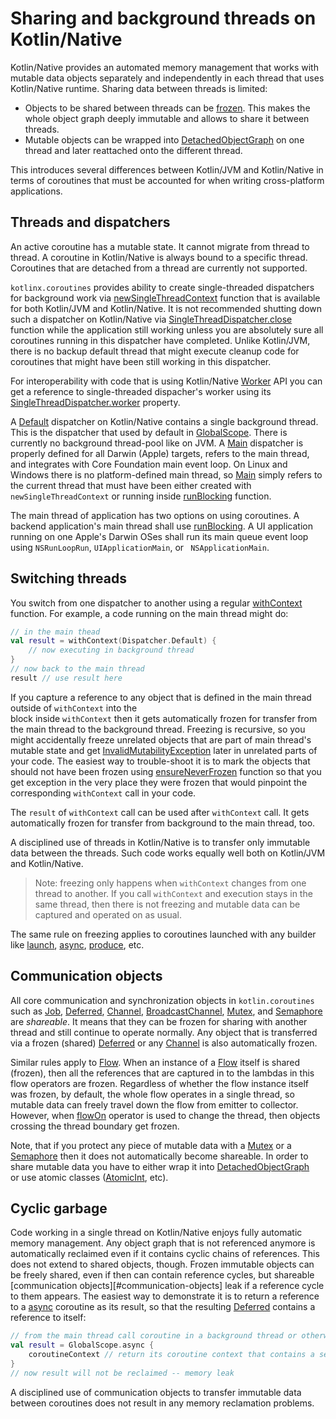 # Sharing and background threads on Kotlin/Native

Kotlin/Native provides an automated memory management that works with mutable data objects separately 
and independently in each thread that uses Kotlin/Native runtime. Sharing data between threads is limited:

* Objects to be shared between threads can be [frozen](https://kotlinlang.org/api/latest/jvm/stdlib/kotlin.native.concurrent/freeze.html).
  This makes the whole object graph deeply immutable and allows to share it between threads.
* Mutable objects can be wrapped into [DetachedObjectGraph](https://kotlinlang.org/api/latest/jvm/stdlib/kotlin.native.concurrent/-detached-object-graph/index.html)
  on one thread and later reattached onto the different thread.

This introduces several differences between Kotlin/JVM and Kotlin/Native in terms of coroutines that must
be accounted for when writing cross-platform applications. 
  
## Threads and dispatchers

An active coroutine has a mutable state. It cannot migrate from thread to thread. A coroutine in Kotlin/Native
is always bound to a specific thread. Coroutines that are detached from a thread are currently not supported.

`kotlinx.coroutines` provides ability to create single-threaded dispatchers for background work
via [newSingleThreadContext] function that is available for both Kotlin/JVM and Kotlin/Native. It is not
recommended shutting down such a dispatcher on Kotlin/Native via [SingleThreadDispatcher.close] function
while the application still working unless you are absolutely sure all coroutines running in this
dispatcher have completed. Unlike Kotlin/JVM, there is no backup default thread that might
execute cleanup code for coroutines that might have been still working in this dispatcher.

For interoperability with code that is using Kotlin/Native 
[Worker](https://kotlinlang.org/api/latest/jvm/stdlib/kotlin.native.concurrent/-worker/index.html)
API you can get a reference to single-threaded dispacher's worker using its [SingleThreadDispatcher.worker] property.

A [Default][Dispatchers.Default] dispatcher on Kotlin/Native contains a single background thread.
This is the dispatcher that used by default in [GlobalScope]. 
There is currently no background thread-pool like on JVM. A [Main][Dispatchers.Main] dispatcher is
properly defined for all Darwin (Apple) targets, refers to the main thread, and integrates
with Core Foundation main event loop. 
On Linux and Windows there is no platform-defined main thread, so [Main][Dispatchers.Main] simply refers
to the current thread that must have been either created with `newSingleThreadContext` or running
inside [runBlocking] function.

The main thread of application has two options on using coroutines.
A backend application's main thread shall use [runBlocking].
A UI application running on one Apple's Darwin OSes shall run 
its main queue event loop using `NSRunLoopRun`, `UIApplicationMain`, or ` NSApplicationMain`.

## Switching threads

You switch from one dispatcher to another using a regular [withContext] function. For example, a code running 
on the main thread might do:

```kotlin                
// in the main thead
val result = withContext(Dispatcher.Default) {
    // now executing in background thread 
}                                        
// now back to the main thread
result // use result here
```
   
If you capture a reference to any object that is defined in the main thread outside of `withContext` into the  
block inside `withContext` then it gets automatically frozen for transfer from the main thread to the
background thread. Freezing is recursive, so you might accidentally freeze unrelated objects that are part of
main thread's mutable state and get 
[InvalidMutabilityException](https://kotlinlang.org/api/latest/jvm/stdlib/kotlin.native.concurrent/-invalid-mutability-exception/index.html)
later in unrelated parts of your code.
The easiest way to trouble-shoot it is to mark the objects that should not have been frozen using 
[ensureNeverFrozen](https://kotlinlang.org/api/latest/jvm/stdlib/kotlin.native.concurrent/ensure-never-frozen.html)
function so that you get exception in the very place they were frozen that would pinpoint the corresponding
`withContext` call in your code.

The `result` of `withContext` call can be used after `withContext` call. It gets automatically frozen
for transfer from background to the main thread, too. 

A disciplined use of threads in Kotlin/Native is to transfer only immutable data between the threads. 
Such code works equally well both on Kotlin/JVM and Kotlin/Native.      
  
> Note: freezing only happens when `withContext` changes from one thread to another. If you call 
> `withContext` and execution stays in the same thread, then there is not freezing and mutable data
> can be captured and operated on as usual.

The same rule on freezing applies to coroutines launched with any builder like [launch], [async], [produce], etc.     
  
## Communication objects  
  
All core communication and synchronization objects in `kotlin.coroutines` such as 
[Job], [Deferred], [Channel], [BroadcastChannel], [Mutex], and [Semaphore] are _shareable_.
It means that they can be frozen for sharing with another thread and still continue to operate normally.
Any object that is transferred via a frozen (shared) [Deferred] or any [Channel] is also automatically frozen.

Similar rules apply to [Flow]. When an instance of a [Flow] itself is shared (frozen), then all the references that
are captured in to the lambdas in this flow operators are frozen. Regardless of whether the flow instance itself
was frozen, by default, the whole flow operates in a single thread, so mutable data can freely travel down the 
flow from emitter to collector. However, when [flowOn] operator is used to change the thread, then 
objects crossing the thread boundary get frozen.  

Note, that if you protect any piece of mutable data with a [Mutex] or a [Semaphore] then it does not
automatically become shareable. In order to share mutable data you have to either 
wrap it into [DetachedObjectGraph](https://kotlinlang.org/api/latest/jvm/stdlib/kotlin.native.concurrent/-detached-object-graph/index.html)  
or use atomic classes ([AtomicInt](https://kotlinlang.org/api/latest/jvm/stdlib/kotlin.native.concurrent/-atomic-int/index.html), etc).

## Cyclic garbage

Code working in a single thread on Kotlin/Native enjoys fully automatic memory management. Any object graph that
is not referenced anymore is automatically reclaimed even if it contains cyclic chains of references. This does
not extend to shared objects, though. Frozen immutable objects can be freely shared, even if then can contain
reference cycles, but shareable [communication objects][#communication-objects] leak if a reference cycle
to them appears. The easiest way to demonstrate it is to return a reference to a [async] coroutine as its result, 
so that the resulting [Deferred] contains a reference to itself:

```kotlin       
// from the main thread call coroutine in a background thread or otherwise share it
val result = GlobalScope.async {
    coroutineContext // return its coroutine context that contains a self-reference
}
// now result will not be reclaimed -- memory leak
```    

A disciplined use of communication objects to transfer immutable data between coroutines does not 
result in any memory reclamation problems. 
     
<!--- MODULE kotlinx-coroutines-core -->
<!--- INDEX kotlinx.coroutines -->
[newSingleThreadContext]: https://kotlin.github.io/kotlinx.coroutines/kotlinx-coroutines-core/kotlinx.coroutines/new-single-thread-context.html
[SingleThreadDispatcher.close]: https://kotlin.github.io/kotlinx.coroutines/kotlinx-coroutines-core/kotlinx.coroutines/-single-thread-dispatcher/-single-thread-dispatcher/close.html
[SingleThreadDispatcher.worker]: https://kotlin.github.io/kotlinx.coroutines/kotlinx-coroutines-core/kotlinx.coroutines/-single-thread-dispatcher/-single-thread-dispatcher/worker.html
[Dispatchers.Default]: https://kotlin.github.io/kotlinx.coroutines/kotlinx-coroutines-core/kotlinx.coroutines/-dispatchers/-default.html
[GlobalScope]: https://kotlin.github.io/kotlinx.coroutines/kotlinx-coroutines-core/kotlinx.coroutines/-global-scope/index.html
[Dispatchers.Main]: https://kotlin.github.io/kotlinx.coroutines/kotlinx-coroutines-core/kotlinx.coroutines/-dispatchers/-main.html
[runBlocking]: https://kotlin.github.io/kotlinx.coroutines/kotlinx-coroutines-core/kotlinx.coroutines/run-blocking.html
[withContext]: https://kotlin.github.io/kotlinx.coroutines/kotlinx-coroutines-core/kotlinx.coroutines/with-context.html
[launch]: https://kotlin.github.io/kotlinx.coroutines/kotlinx-coroutines-core/kotlinx.coroutines/launch.html
[async]: https://kotlin.github.io/kotlinx.coroutines/kotlinx-coroutines-core/kotlinx.coroutines/async.html
[Job]: https://kotlin.github.io/kotlinx.coroutines/kotlinx-coroutines-core/kotlinx.coroutines/-job/index.html
[Deferred]: https://kotlin.github.io/kotlinx.coroutines/kotlinx-coroutines-core/kotlinx.coroutines/-deferred/index.html
<!--- INDEX kotlinx.coroutines.flow -->
[Flow]: https://kotlin.github.io/kotlinx.coroutines/kotlinx-coroutines-core/kotlinx.coroutines.flow/-flow/index.html
[flowOn]: https://kotlin.github.io/kotlinx.coroutines/kotlinx-coroutines-core/kotlinx.coroutines.flow/flow-on.html
<!--- INDEX kotlinx.coroutines.channels -->
[produce]: https://kotlin.github.io/kotlinx.coroutines/kotlinx-coroutines-core/kotlinx.coroutines.channels/produce.html
[Channel]: https://kotlin.github.io/kotlinx.coroutines/kotlinx-coroutines-core/kotlinx.coroutines.channels/-channel/index.html
[BroadcastChannel]: https://kotlin.github.io/kotlinx.coroutines/kotlinx-coroutines-core/kotlinx.coroutines.channels/-broadcast-channel/index.html
<!--- INDEX kotlinx.coroutines.selects -->
<!--- INDEX kotlinx.coroutines.sync -->
[Mutex]: https://kotlin.github.io/kotlinx.coroutines/kotlinx-coroutines-core/kotlinx.coroutines.sync/-mutex/index.html
[Semaphore]: https://kotlin.github.io/kotlinx.coroutines/kotlinx-coroutines-core/kotlinx.coroutines.sync/-semaphore/index.html
<!--- END -->
 
